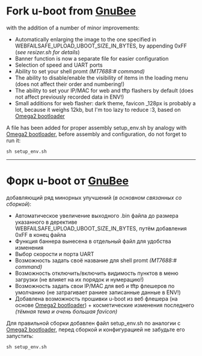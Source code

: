 # Fork u-boot from [GnuBee](https://github.com/gnubee-git/GnuBee-MT76x8-uboot) 
with the addition of a number of minor improvements:

- Automatically enlarging the image to the one specified in WEBFAILSAFE_UPLOAD_UBOOT_SIZE_IN_BYTES, by appending 0xFF (_see resizer.sh for details_)
- Banner function is now a separate file for easier configuration
- Selection of speed and UART ports
- Ability to set your shell promt  _(MT7688:# command)_
- The ability to disable/enable the visibility of items in the loading menu (does not affect their order and numbering!)
- The ability to set your IP/MAC for web and tftp flashers by default (does not affect previously recorded data in ENV!)
- Small additions for web flasher: dark theme, favicon _128px is probably a lot, because it weighs 12kb, but I'm too lazy to reduce :3, based on [Omega2 bootloader](https://github.com/OnionIoT/omega2-bootloader/tree/master/httpd/vendors/onion)

A file has been added for proper assembly setup_env.sh by analogy with [Omega2 bootloader](https://github.com/OnionIoT/omega2-bootloader), before assembly and configuration, do not forget to run it:

```
sh setup_env.sh
```

----------------------------------

# Форк u-boot от [GnuBee](https://github.com/gnubee-git/GnuBee-MT76x8-uboot) 
добавляющий ряд минорных улучшений (_в основном связанных со сборкой_):

- Автоматическое увеличение выходного .bin файла до размера указанного в дерективе WEBFAILSAFE_UPLOAD_UBOOT_SIZE_IN_BYTES, путём добавления 0xFF в конец файла
- Функция баннера вынесена в отдельный файл для удобства изменения
- Выбор скорости и порта UART
- Возможность задать своё название для shell promt _(MT7688:# command)_
- Возможность отключить/включить видимость пунктов в меню загрузки (не влияет на их порядок и нумерацию!)
- Возможность задать свои IP/MAC для веб и tftp флешеров по умолчанию (не затрагивает раниее записанные данные в ENV!)
- Добавлена возможность прошивки u-boot из веб флешера (на основе [Omega2 bootloader](https://github.com/OnionIoT/omega2-bootloader/tree/master/httpd/vendors/onion)) + косметические изменения последнего _(тёмная тема и очень большая favicon)_

Для правильной сборки добавлен файл setup_env.sh по аналогии с [Omega2 bootloader](https://github.com/OnionIoT/omega2-bootloader), перед сборкой и конфигурацией не забудьте его запустить:

```
sh setup_env.sh
```
